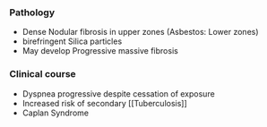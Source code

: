 ### Pathology
- Dense Nodular fibrosis in upper zones (Asbestos: Lower zones)
- birefringent Silica particles
- May develop Progressive massive fibrosis

### Clinical course
- Dyspnea progressive despite cessation of exposure
- Increased risk of secondary [[Tuberculosis]]
- Caplan Syndrome
